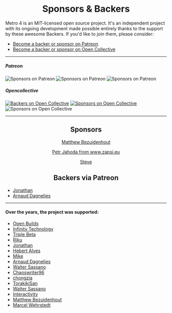 <h1 align="center">Sponsors &amp; Backers</h1>

Metro 4 is an MIT-licensed open source project. 
It's an independent project with its ongoing development made possible entirely thanks to the support by these awesome Backers. 
If you'd like to join them, please consider:

- [Become a backer or sponsor on Patreon](https://www.patreon.com/metroui)
- [Become a backer or sponsor on Open Collective](https://opencollective.com/metro4#backer)

<hr>

##### Patreon

![Sponsors on Patreon](https://img.shields.io/badge/backers-2-red.svg)
![Sponsors on Patreon](https://img.shields.io/badge/sponsors-1-red.svg)
![Sponsors on Patreon](https://img.shields.io/badge/donation-$92-red.svg)

##### Opencollective 

[![Backers on Open Collective](https://opencollective.com/metro4/backers/badge.svg)](#backers) 
[![Sponsors on Open Collective](https://opencollective.com/metro4/sponsors/badge.svg)](#sponsors)
![Sponsors on Open Collective](https://img.shields.io/badge/donation-$1-darklime.svg)

<hr>

<!--
<h2 align="center">Platinum sponsor</h2>
-->

<!--
<h2 align="center">Silver sponsor</h2>
-->

<h2 align="center">Sponsors</h2>
<div align="center">

<p><a href="https://www.patreon.com/user/creators?u=20614229"><span style="forn-size: 24px">Matthew Bezuidenhout</span></a></p>
<p><a href="https://www.zapsi.eu/"><span style="forn-size: 24px">Petr Jahoda from www.zapsi.eu</span></a></p>
<p><a href="https://www.patreon.com/user/creators?u=27819336"><span style="forn-size: 24px">Steve</span></a></p>
 
</div>

<!--
<h2 align="center">Generous Backers via Patreon ($50+)</h2>
-->

<h2 align="center">Backers via Patreon</h2>

 - [Jonathan](https://www.patreon.com/user/creators?u=10019621) 
 - [Arnaud Dagnelies](https://www.patreon.com/user/creators?u=13947239)


<hr>

#### Over the years, the project was supported:
 
- [Open Builds](https://openbuilds.com/)
- [Infinity Technology](http://www.infinitytechsystems.com/)
- [Triple Beta](https://www.triplebeta.nl/)
- [Riku](https://www.patreon.com/user/creators?u=8976699)
- [Jonathan](https://www.patreon.com/user/creators?u=10019621)
- [Hebert Alves](https://www.patreon.com/user/creators?u=10134199)
- [Mike](https://www.patreon.com/user/creators?u=2603858)
- [Arnaud Dagnelies](https://www.patreon.com/user/creators?u=13947239)
- [Walter Sassano](https://www.patreon.com/user/creators?u=15332698)
- [Chaoswriter96](https://github.com/Chaoswriter96)
- [chongzia](https://www.patreon.com/user/creators?u=10094916)
- [TorakikiSan](https://github.com/TorakikiSan)
- [Walter Sassano](https://www.patreon.com/user/creators?u=15332698)
- [Interactivity](https://interactivity.com.ua)
- [Matthew Bezuidenhout](https://www.patreon.com/user/creators?u=20614229)
- [Marcel Wehrstedt](https://www.patreon.com/user/creators?u=16353488)

